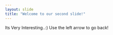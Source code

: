 ```yaml
---
layout: slide
title: "Welcome to our second slide!"
---
```

Its Very Interesting..:)
Use the left arrow to go back!
